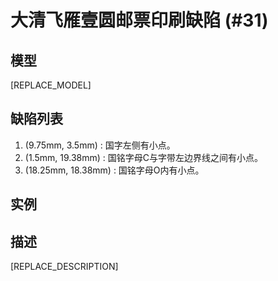 # 大清飞雁壹圆邮票印刷缺陷 (#31)

## 模型
[REPLACE_MODEL]

## 缺陷列表
1. (9.75mm, 3.5mm) :  国字左侧有小点。
1. (1.5mm, 19.38mm) :  国铭字母C与字带左边界线之间有小点。
1. (18.25mm, 18.38mm) :  国铭字母O内有小点。


## 实例



## 描述
[REPLACE_DESCRIPTION]
